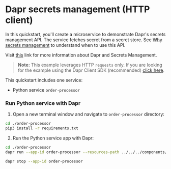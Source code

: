 # Dapr secrets management (HTTP client)

In this quickstart, you'll create a microservice to demonstrate Dapr's secrets management API. The service fetches secret from a secret store. See [Why secrets management](#why-secrets-management) to understand when to use this API.

Visit [this](https://docs.dapr.io/developing-applications/building-blocks/secrets/) link for more information about Dapr and Secrets Management.

> **Note:** This example leverages HTTP `requests` only.  If you are looking for the example using the Dapr Client SDK (recommended) [click here](../sdk/).

This quickstart includes one service:
 
- Python service `order-processor`

### Run Python service with Dapr

1. Open a new terminal window and navigate to `order-processor` directory: 

<!-- STEP
name: Install python dependencies
-->

```bash
cd ./order-processor
pip3 install -r requirements.txt 
```

<!-- END_STEP -->
2. Run the Python service app with Dapr: 

<!-- STEP
name: Run order-processor service
expected_stdout_lines:
  - "== APP == INFO:root:Fetched Secret: {'secret': 'YourPasskeyHere'}"
  - "Exited App successfully"
expected_stderr_lines:
output_match_mode: substring
-->
    
```bash
cd ./order-processor
dapr run --app-id order-processor --resources-path ../../../components/ -- python3 app.py
```

<!-- END_STEP -->

```bash
dapr stop --app-id order-processor
```
